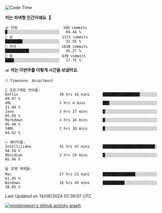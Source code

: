   <!--START_SECTION:waka-->
![Code Time](http://img.shields.io/badge/Code%20Time-365%20hrs%2037%20mins-blue)

**저는 저녁형 인간이에요. 🦉** 

```text
🌞 아침                     160 commits         █░░░░░░░░░░░░░░░░░░░░░░░░   04.44 % 
🌆 낮　                     1172 commits        ████████░░░░░░░░░░░░░░░░░   32.55 % 
🌃 저녁                     1630 commits        ███████████░░░░░░░░░░░░░░   45.27 % 
🌙 밤　                     639 commits         ████░░░░░░░░░░░░░░░░░░░░░   17.75 % 
```


📊 **저는 이번주를 이렇게 시간을 보냈어요.** 

```text
🕑︎ Timezone: Asia/Seoul

💬 프로그래밍 언어들: 
Kotlin                   30 hrs 42 mins      █████████████████░░░░░░░░   69.47 % 
XML                      5 hrs 4 mins        ███░░░░░░░░░░░░░░░░░░░░░░   11.49 % 
Java                     2 hrs 27 mins       █░░░░░░░░░░░░░░░░░░░░░░░░   05.56 % 
Markdown                 2 hrs 24 mins       █░░░░░░░░░░░░░░░░░░░░░░░░   05.46 % 
YAML                     2 hrs 10 mins       █░░░░░░░░░░░░░░░░░░░░░░░░   04.92 % 

🔥 에디터들: 
Intellijidea             41 hrs 47 mins      ████████████████████████░   94.54 % 
Obsidian                 2 hrs 24 mins       █░░░░░░░░░░░░░░░░░░░░░░░░   05.46 % 

💻 운영 체제들: 
Mac                      27 hrs 23 mins      ███████████████░░░░░░░░░░   61.95 % 
Windows                  16 hrs 49 mins      ██████████░░░░░░░░░░░░░░░   38.05 % 
```


 Last Updated on 14/06/2024 07:39:07 UTC
<!--END_SECTION:waka-->
[![mindongeon's github activity graph](https://activity-graph.herokuapp.com/graph?username=mindongeon&theme=nord)](https://github.com/mindongeon/github-readme-activity-graph)
